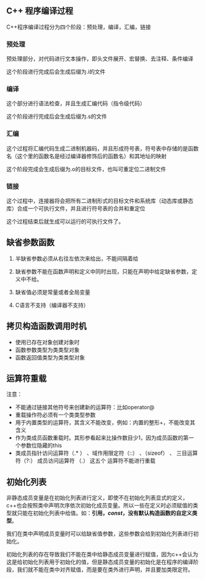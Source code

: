 ## **C++ 程序编译过程**


C++程序编译过程分为四个阶段：预处理，编译，汇编，链接

### **预处理**
预处理部分，对代码进行文本操作，即头文件展开、宏替换、去注释、条件编译

这个阶段进行完成后会生成后缀为.i的文件

### **编译**
这个部分进行语法检查，并且生成汇编代码（指令级代码） 

这个阶段进行完成后会生成后缀为.s的文件

### **汇编**
这个过程将汇编代码生成二进制机器码，并且形成符号表，符号表中存储的是函数名（这个里的函数名是经过编译器修饰后的函数名）和其地址的映射

这个阶段完成会生成后缀为.o的目标文件，也叫可重定位二进制文件
### **链接**
这个过程中，连接器将会把所有二进制形式的目标文件和系统库（动态库或静态库）合成一个可执行文件，并且进行符号表的合并和重定位

这个过程结束后就生成可以运行的可执行文件了。


## **缺省参数函数**

1. 半缺省参数必须从右往左依次来给出，不能间隔着给
   
2. 缺省参数不能在函数声明和定义中同时出现，只能在声明中给定缺省参数，定义中不给。
   
3. 缺省值必须是常量或者全局变量
   
4. C语言不支持（编译器不支持）


## **拷贝构造函数调用时机**

- 使用已存在对象创建对象时
- 函数参数类型为类类型对象
- 函数返回值类型为类类型对象

## **运算符重载**
注意：

- 不能通过链接其他符号来创建新的运算符：比如operator@
- 重载操作符必须有一个类类型参数
- 用于内置类型的运算符，其含义不能改变，例如：内置的整形+，不能改变其含义
- 作为类成员函数重载时。其形参看起来比操作数目少1，因为成员函数的第一个参数位隐藏的this
- 类成员指针访问运算符（.* ） 、域作用限定符（::） 、（sizeof） 、  三目运算符（?:）  成员访问运算符 （.） 这五个 运算符不能进行重载


## **初始化列表**

非静态成员变量是在初始化列表进行定义，即使不在初始化列表显式的定义，c++也会按照类中声明次序依次初始化成员变量。所以一些在定义时必须赋值的类型就只能在初始化列表中给值。如：**引用，$const$，没有默认构造函数的自定义类型**。

我们在类中声明成员变量时可以给缺省值参数，这些参数会给到初始化列表进行初始化。


初始化列表的存在导致我们不能在类中给静态成员变量进行赋值，因为c++会认为这是给初始化列表用于初始化的值，但是静态成员变量的初始化是在程序的编译阶段，我们就不能在类中对齐赋值，而是要在类外进行声明，并且要加类限定符。






